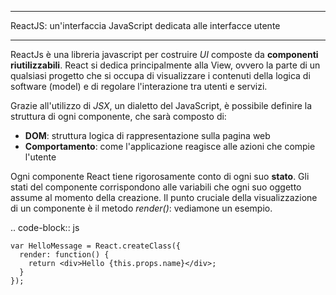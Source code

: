 ****************************************
ReactJS: un'interfaccia JavaScript dedicata alle interfacce utente
****************************************

ReactJs è una libreria javascript per costruire *UI* composte da **componenti riutilizzabili**. React si dedica principalmente alla View, ovvero la parte di un qualsiasi progetto che si occupa di visualizzare i contenuti della logica di software (model) e di regolare l'interazione tra utenti e servizi. 

Grazie all'utilizzo di *JSX*, un dialetto del JavaScript, è possibile definire la struttura di ogni componente, che sarà composto di:
* **DOM**: struttura logica di rappresentazione sulla pagina web
* **Comportamento**: come l'applicazione reagisce alle azioni che compie l'utente

Ogni componente React tiene rigorosamente conto di ogni suo **stato**. Gli stati del componente corrispondono alle variabili che ogni suo oggetto assume al momento della creazione.
Il punto cruciale della visualizzazione di un componente è il metodo *render()*: vediamone un esempio.

.. code-block:: js

	var HelloMessage = React.createClass({
	  render: function() {
		return <div>Hello {this.props.name}</div>;
	  }
	});